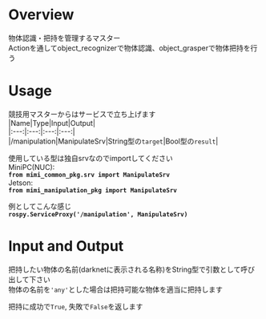 # Overview  
物体認識・把持を管理するマスター  
Actionを通してobject_recognizerで物体認識、object_grasperで物体把持を行う  
  
# Usage  
競技用マスターからはサービスで立ち上げます  
  |Name|Type|Input|Output|  
  |:---:|:---:|:---:|:---:|  
  |/manipulation|ManipulateSrv|String型の`target`|Bool型の`result`|  

使用している型は独自srvなのでimportしてください  
MiniPC(NUC):  
    **`from mimi_common_pkg.srv import ManipulateSrv`**  
Jetson:  
    **`from mimi_manipulation_pkg import ManipulateSrv`**  

例としてこんな感じ  
    **`rospy.ServiceProxy('/manipulation', ManipulateSrv)`**  

# Input and Output  
把持したい物体の名前(darknetに表示される名称)をString型で引数として呼び出して下さい  
物体の名前を`'any'`とした場合は把持可能な物体を適当に把持します  

把持に成功で`True`, 失敗で`False`を返します  
